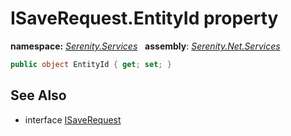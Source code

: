 # ISaveRequest.EntityId property
**namespace:** *[Serenity.Services](../../README.md#serenity.services-namespace)*   **assembly**: *[Serenity.Net.Services](../../README.md)*

```csharp
public object EntityId { get; set; }
```

## See Also

* interface [ISaveRequest](../ISaveRequest.md)